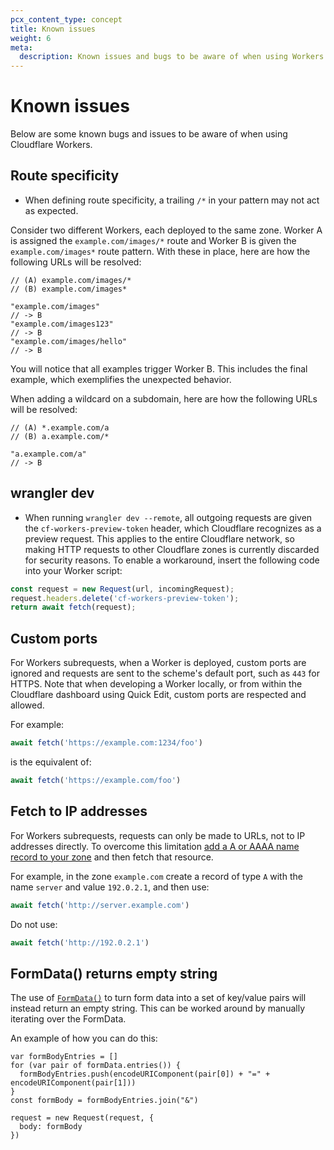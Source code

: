 ```yaml
---
pcx_content_type: concept
title: Known issues
weight: 6
meta:
  description: Known issues and bugs to be aware of when using Workers.
---
```


# Known issues

Below are some known bugs and issues to be aware of when using Cloudflare Workers.

## Route specificity

- When defining route specificity, a trailing `/*` in your pattern may not act as expected.

Consider two different Workers, each deployed to the same zone. Worker A is assigned the `example.com/images/*` route and Worker B is given the `example.com/images*` route pattern. With these in place, here are how the following URLs will be resolved:

    // (A) example.com/images/*
    // (B) example.com/images*

    "example.com/images"
    // -> B
    "example.com/images123"
    // -> B
    "example.com/images/hello"
    // -> B

You will notice that all examples trigger Worker B. This includes the final example, which exemplifies the unexpected behavior.

When adding a wildcard on a subdomain, here are how the following URLs will be resolved:
    
    // (A) *.example.com/a 
    // (B) a.example.com/* 
    
    "a.example.com/a"
    // -> B

## wrangler dev

- When running `wrangler dev --remote`, all outgoing requests are given the `cf-workers-preview-token` header, which Cloudflare recognizes as a preview request. This applies to the entire Cloudflare network, so making HTTP requests to other Cloudflare zones is currently discarded for security reasons. To enable a workaround, insert the following code into your Worker script:

```js
const request = new Request(url, incomingRequest);
request.headers.delete('cf-workers-preview-token');
return await fetch(request);
```

## Custom ports

For Workers subrequests, when a Worker is deployed, custom ports are ignored and requests are sent to the scheme's default port, such as `443` for HTTPS. Note that when developing a Worker locally, or from within the Cloudflare dashboard using Quick Edit, custom ports are respected and allowed.

For example:

```js
await fetch('https://example.com:1234/foo')
```

is the equivalent of:

```js
await fetch('https://example.com/foo')
```

## Fetch to IP addresses

For Workers subrequests, requests can only be made to URLs, not to IP addresses directly. To overcome this limitation [add a A or AAAA name record to your zone](https://developers.cloudflare.com/dns/manage-dns-records/how-to/create-dns-records/) and then fetch that resource. 

For example, in the zone `example.com` create a record of type `A` with the name `server` and value `192.0.2.1`, and then use:

```js
await fetch('http://server.example.com')
```

Do not use:

```js
await fetch('http://192.0.2.1')
```

## FormData() returns empty string

The use of [`FormData()`](https://developer.mozilla.org/en-US/docs/Web/API/FormData) to turn form data into a set of key/value pairs will instead return an empty string.  This can be worked around by manually iterating over the FormData.

An example of how you can do this:

```
var formBodyEntries = []
for (var pair of formData.entries()) {
  formBodyEntries.push(encodeURIComponent(pair[0]) + "=" + encodeURIComponent(pair[1]))
}
const formBody = formBodyEntries.join("&")

request = new Request(request, {
  body: formBody
})
```
